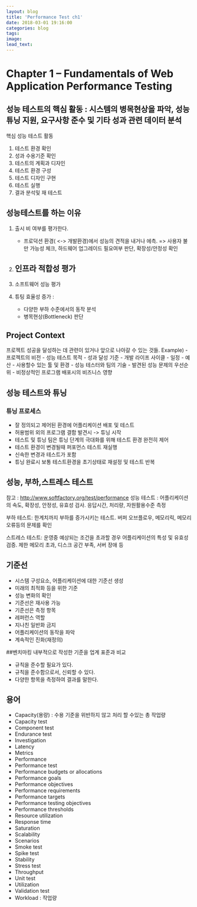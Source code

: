 ```yaml
---
layout: blog
title: 'Performance Test ch1'
date: 2018-03-01 19:16:00
categories: blog
tags: 
image: 
lead_text: 
---
```



# Chapter 1 – Fundamentals of Web Application Performance Testing

## 성능 테스트의 핵심 활동 : 시스템의 병목현상을 파악, 성능튜닝 지원, 요구사항 준수 및 기타 성과 관련 데이터 분석

핵심 성능 테스트 활동
1. 테스트 환경 확인
2. 성과 수용기준 확인
3. 테스트의 계획과 디자인
4. 테스트 환경 구성
5. 테스트 디자인 구현
6. 테스트 실행
7. 결과 분석및 재 테스트


## 성능테스트를 하는 이유
1. 출시 비 여부를 평가한다.
    - 프로덕션 환경( <-> 개발환경)에서 성능의 견적을 내거나 에측. => 사용자 불만 가능성 체크, 하드웨어 업그레이드 필요여부 판단, 확장성/안정성 확인
2. 인프라 적합성 평가
    - 
3. 소프트웨어 성능 평가 

4. 튜팅 효율성 증가 : 
    - 다양한 부하 수준에서의 동작 분석
    - 병목현상(Bottleneck) 판단


## Project Context 

프로젝트 성공을 달성하는 데 관련이 있거나 앞으로 나아갈 수 있는 것들.
Example)
    - 프로젝트의 비전
    - 성능 테스트 목적
    - 성과 달성 기준
    - 개발 라이프 사이클
    - 일정
    - 예산
    - 사용할수 있는 툴 및 환경
    - 성능 테스터와 팀의 기술
    - 발견된 성능 문제의 우선순위
    - 비정상적인 프로그램 배포시의 비즈니스 영향

## 성능 테스트와 튜닝

### 튜닝 프로세스
- 잘 정의되고 제어된 환경에 어플리케이션 배포 및 테스트
- 허용범위 외의 프로그램 결함 발견시 -> 튜닝 시작
- 테스트 및 튜닝 팀은 튜닝 단계의 극대화를 위해 테스트 환경 완전히 제어
- 테스트 환경이 변경될때 퍼포먼스 테스트 재실행
- 신속한 변경과 테스트가 포함
- 튜닝 완료시 보통 테스트환경을 초기상태로 재설정 및 테스트 반복

## 성능, 부하,스트레스 테스트 
참고 : http://www.softfactory.org/test/performance
성능 테스트 : 어플리케이션의 속도, 확장성, 안정성, 유효성 검사. 응답시간, 처리량, 자원활용수준 측정

부하 테스트: 한계치까지 부하를 증가시키는 테스트. 버퍼 오브플로우, 메모리릭, 메모리 오류등의 문제를 확인

스트레스 테스트: 운영중 예상되는 조건을 초과할 경우 어플리케이션의 특성 및 유효성 검증. 제한 메모리 초과, 디스크 공간 부족, 서버 장애 등


## 기준선
- 시스템 구성요소, 어플리케이션에 대한 기준선 생성
- 미래의 최적화 등을 위한 기준
- 성능 변화의 확인
- 기준선은 재사용 가능
- 기준선은 측정 항목
- 레퍼런스 역할
- 지나친 일반화 금지
- 어플리케이션의 동작을 파악
- 계속적인 진화(재정의)

##벤치마킹
내부적으로 작성한 기준을 업계 표준과 비교

- 규칙을 준수할 필요가 있다.
- 규칙을 준수함으로서, 신뢰할 수 있다.
- 다양한 항목을 측정하여 결과를 말한다.


## 용어
- Capacity(용량) : 수용 기준을 위반하지 않고 처리 할 수있는 총 작업량
- Capacity test 
- Component test
- Endurance test
- Investigation
- Latency
- Metrics
- Performance
- Performance test
- Performance budgets or allocations
- Performance goals
- Performance objectives
- Performance requirements
- Performance targets
- Performance testing objectives
- Performance thresholds
- Resource utilization
- Response time
- Saturation
- Scalability
- Scenarios
- Smoke test
- Spike test
- Stability
- Stress test
- Throughput
- Unit test
- Utilization
- Validation test
- Workload : 작업량







